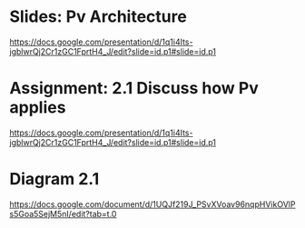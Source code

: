 # Slides: Pv Architecture
https://docs.google.com/presentation/d/1q1i4Its-jgblwrQj2Cr1zGC1FprtH4_J/edit?slide=id.p1#slide=id.p1


# Assignment: 2.1 Discuss how Pv applies
https://docs.google.com/presentation/d/1q1i4Its-jgblwrQj2Cr1zGC1FprtH4_J/edit?slide=id.p1#slide=id.p1

# Diagram 2.1
https://docs.google.com/document/d/1UQJf219J_PSvXVoav96nqpHVikOVlPs5Goa5SejM5nI/edit?tab=t.0